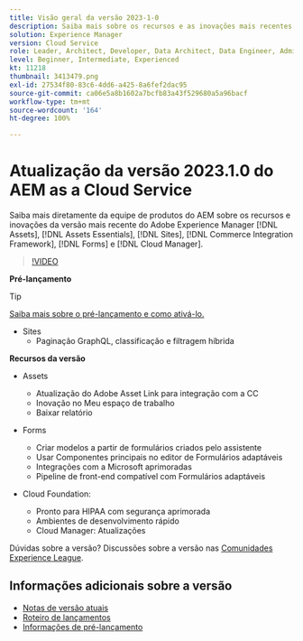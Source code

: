 ```yaml
---
title: Visão geral da versão 2023-1-0
description: Saiba mais sobre os recursos e as inovações mais recentes da versão 2023-1-0 do Adobe Experience Manager  [!DNL Assets Essentials], [!DNL Sites], [!DNL Screens], [!DNL Forms]  e do  [!DNL Cloud Foundation]
solution: Experience Manager
version: Cloud Service
role: Leader, Architect, Developer, Data Architect, Data Engineer, Admin, User
level: Beginner, Intermediate, Experienced
kt: 11218
thumbnail: 3413479.png
exl-id: 27534f80-83c6-4dd6-a425-8a6fef2dac95
source-git-commit: ca06e5a8b1602a7bcfb83a43f529680a5a96bacf
workflow-type: tm+mt
source-wordcount: '164'
ht-degree: 100%

---
```


# Atualização da versão 2023.1.0 do AEM as a Cloud Service

Saiba mais diretamente da equipe de produtos do AEM sobre os recursos e inovações da versão mais recente do Adobe Experience Manager [!DNL Assets], [!DNL Assets Essentials], [!DNL Sites], [!DNL Commerce Integration Framework], [!DNL Forms] e [!DNL Cloud Manager].

>[!VIDEO](https://video.tv.adobe.com/v/3413479/?quality=12&learn=on)

**Pré-lançamento**

>[!TIP]
>
>[Saiba mais sobre o pré-lançamento e como ativá-lo.](https://experienceleague.adobe.com/docs/experience-manager-cloud-service/content/release-notes/prerelease.html?lang=pt-BR)

* Sites
   * Paginação GraphQL, classificação e filtragem híbrida

**Recursos da versão**

* Assets
   * Atualização do Adobe Asset Link para integração com a CC
   * Inovação no Meu espaço de trabalho
   * Baixar relatório

* Forms
   * Criar modelos a partir de formulários criados pelo assistente
   * Usar Componentes principais no editor de Formulários adaptáveis
   * Integrações com a Microsoft aprimoradas
   * Pipeline de front-end compatível com Formulários adaptáveis

* Cloud Foundation:
   * Pronto para HIPAA com segurança aprimorada
   * Ambientes de desenvolvimento rápido
   * Cloud Manager: Atualizações

Dúvidas sobre a versão?  Discussões sobre a versão nas [Comunidades Experience League](https://adobe.ly/3RPNYZF).

## Informações adicionais sobre a versão

* [Notas de versão atuais](https://experienceleague.adobe.com/docs/experience-manager-cloud-service/content/release-notes/home.html?lang=pt-BR)
* [Roteiro de lançamentos](https://experienceleague.adobe.com/docs/experience-manager-release-information/aem-release-updates/update-releases-roadmap.html?lang=pt-BR)
* [Informações de pré-lançamento](https://experienceleague.adobe.com/docs/experience-manager-cloud-service/content/release-notes/prerelease.html?lang=pt-BR)
